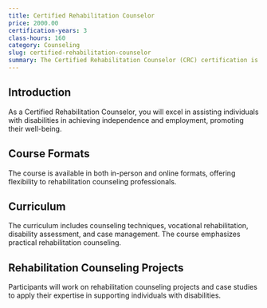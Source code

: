 ```yaml
---
title: Certified Rehabilitation Counselor
price: 2000.00
certification-years: 3
class-hours: 160
category: Counseling
slug: certified-rehabilitation-counselor
summary: The Certified Rehabilitation Counselor (CRC) certification is designed for professionals in rehabilitation counseling and disability services roles. This comprehensive course covers counseling techniques, vocational rehabilitation, and disability assessment. It equips candidates with the skills needed to assist individuals with disabilities in achieving independence and employment.
---
```


## Introduction

As a Certified Rehabilitation Counselor, you will excel in assisting individuals with disabilities in achieving independence and employment, promoting their well-being.

## Course Formats

The course is available in both in-person and online formats, offering flexibility to rehabilitation counseling professionals.

## Curriculum

The curriculum includes counseling techniques, vocational rehabilitation, disability assessment, and case management. The course emphasizes practical rehabilitation counseling.

## Rehabilitation Counseling Projects

Participants will work on rehabilitation counseling projects and case studies to apply their expertise in supporting individuals with disabilities.

